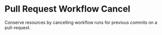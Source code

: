 # Pull Request Workflow Cancel

Conserve resources by cancelling workflow runs for previous commits on a pull-request.
